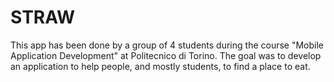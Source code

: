 # STRAW
This app has been done by a group of 4 students during the course "Mobile Application Development" at Politecnico di Torino.
The goal was to develop an application to help people, and mostly students, to find a place to eat.
